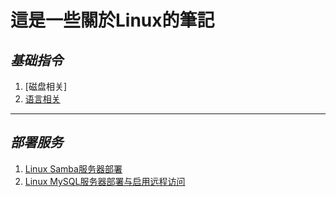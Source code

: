 # 這是一些關於Linux的筆記

## *基础指令*
1. [磁盘相关]
2. [语言相关](Base/Language.md)

---

## *部署服务*
1. [Linux Samba服务器部署](Common/Samba_Server.md)  
2. [Linux MySQL服务器部署与启用远程访问](Common/MySQL_Server.md)